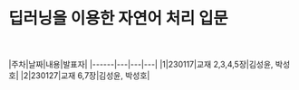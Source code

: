딥러닝을 이용한 자연어 처리 입문
============================
<br><br>
|주차|날짜|내용|발표자|
|------|---|---|---|
|1|230117|교재 2,3,4,5장|김성윤, 박성호|
|2|230127|교재 6,7장|김성윤, 박성호|
<br>
